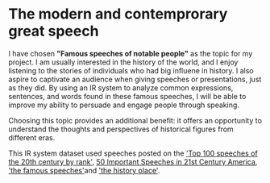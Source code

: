 # The modern and contemprorary great speech

I have chosen **"Famous speeches of notable people"** as the topic for my project. I am usually interested in the history of the world, and I enjoy listening to the stories of individuals who had big influene in history. I also aspire to captivate an audience when giving speeches or presentations, just as they did. By using an IR system to analyze common expressions, sentences, and words found in these famous speeches, I will be able to improve my ability to persuade and engage people through speaking.

Choosing this topic provides an additional benefit: it offers an opportunity to understand the thoughts and perspectives of historical figures from different eras.


This IR system dataset used speeches posted on the ['Top 100 speeches of the 20th century by rank'](https://www.americanrhetoric.com/top100speechesall.html), [50 Important Speeches in 21st Century America](https://www.americanrhetoric.com/21stcenturyspeeches.htm),  ['the famous speeches'](https://www.famous-speeches-and-speech-topics.info/famous-speeches/)and  ['the history place'](https://www.historyplace.com/speeches/previous.htm).
